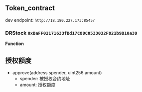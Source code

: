 ## Token_contract

dev endpoint: `http://18.180.227.173:8545/`

### DRStock `0xBaFF02171633fBd17C80C0533032F821b9B10a39`

**Function**

## 授权额度
- approve(address spender, uint256 amount)
  * spender: 被授权合约地址
  * amount: 授权额度
      

